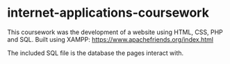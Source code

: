 # internet-applications-coursework
This coursework was the development of a website using HTML, CSS, PHP and SQL. Built using XAMPP:
https://www.apachefriends.org/index.html

The included SQL file is the database the pages interact with.
